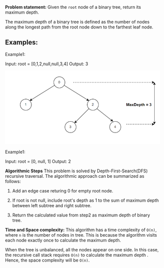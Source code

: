 **Problem statement:**
Given the `root` node of a binary tree, return its maximum depth.

The maximum depth of a binary tree is defined as the number of nodes along the longest path from the root node down to the farthest leaf node.

## Examples:
Example1:

Input: root = [0,1,2,null,null,3,4]
Output: 3

![Screenshot](../../../../images/max-depth-tree.png)

Example1:

Input: root = [0, null, 1]
Output: 2

**Algorithmic Steps**
This problem is solved by Depth-First-Search(DFS) recursive traversal. The algorithmic approach can be summarized as follows: 

1. Add an edge case returing 0 for empty root node.

2. If root is not null, include root's depth as 1 to the sum of maximum depth between left subtree and right subtree.

3. Return the calculated value from step2 as maximum depth of binary tree.

**Time and Space complexity:**
This algorithm has a time complexity of `O(n)`, where `n` is the number of nodes in tree. This is because the algorithm visits each node exactly once to calculate the maximum depth. 

When the tree is unbalanced, all the nodes appear on one side. In this case, the recursive call stack requires `O(n)` to calculate the maximum depth . Hence, the space complexity will be `O(n)`.
